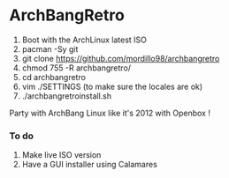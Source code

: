 # ArchBangRetro

1.  Boot with the ArchLinux latest ISO
2.  pacman -Sy git
3.  git clone https://github.com/mordillo98/archbangretro
4.  chmod 755 -R archbangretro/
5.  cd archbangretro
6.  vim ./SETTINGS  (to make sure the locales are ok)
7.  ./archbangretroinstall.sh

Party with ArchBang Linux like it's 2012 with Openbox !


### To do
1. Make live ISO version
2. Have a GUI installer using Calamares

